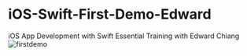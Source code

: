 # iOS-Swift-First-Demo-Edward
iOS App Development with Swift Essential Training with Edward Chiang
![firstdemo](https://cloud.githubusercontent.com/assets/14995602/10907975/29e15702-8269-11e5-8e1f-3e29efc72e56.png)
